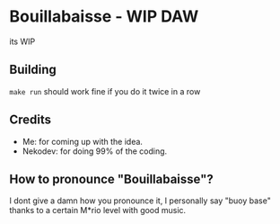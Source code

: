 # Bouillabaisse - WIP DAW
its WIP
## Building
`make run` should work fine if you do it twice in a row
## Credits
* Me: for coming up with the idea.
* Nekodev: for doing 99% of the coding.
## How to pronounce "Bouillabaisse"?
I dont give a damn how you pronounce it, I personally say "buoy base" thanks to a certain M\*rio level with good music.